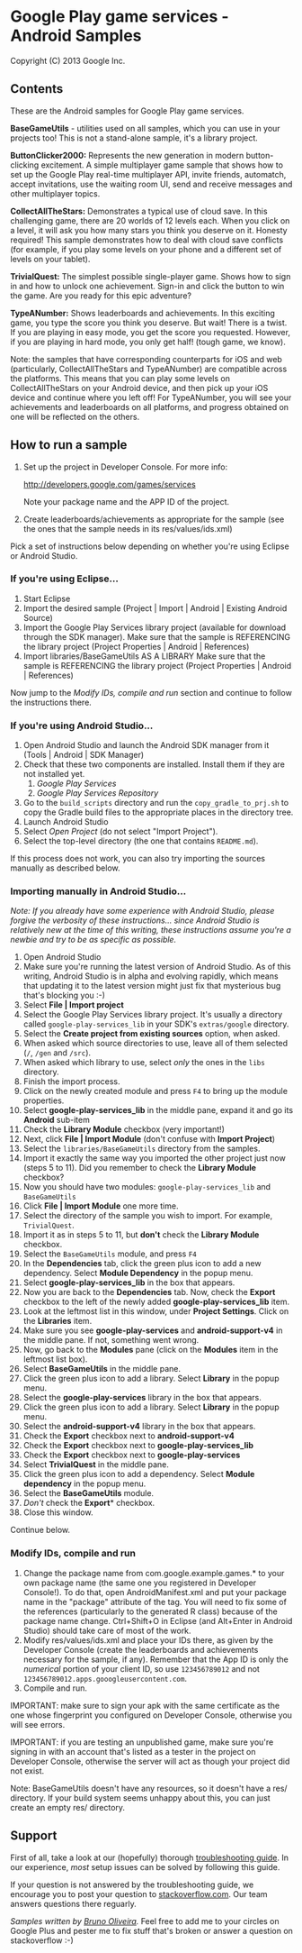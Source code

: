 Google Play game services - Android Samples
===========================================
Copyright (C) 2013 Google Inc.

<h2>Contents</h2>

These are the Android samples for Google Play game services.

<b>BaseGameUtils</b> - utilities used on all samples, which you can use in your projects too! This is not a stand-alone sample, it's a library project.

<b>ButtonClicker2000:</b> Represents the new generation in modern button-clicking excitement. A simple multiplayer game sample that shows how to set up the Google Play real-time multiplayer API, invite friends, automatch, accept invitations, use the waiting room UI, send and receive messages and other multiplayer topics.

<b>CollectAllTheStars:</b> Demonstrates a typical use of cloud save. In this challenging game, there are 20 worlds of 12 levels each. When you click on a level, it will ask you how many stars you think you deserve on it. Honesty required! This sample demonstrates how to deal with cloud save conflicts (for example, if you play some levels on your phone and a different set of levels on your tablet).

<b>TrivialQuest:</b> The simplest possible single-player game. Shows how to sign in and how to unlock one achievement. Sign-in and click the button to win the game. Are you ready for this epic adventure?

<b>TypeANumber:</b> Shows leaderboards and achievements. In this exciting game, you type the score you think you deserve. But wait! There is a twist. If you are playing in easy mode, you get the score you requested. However, if you are playing in hard mode, you only get half! (tough game, we know).

Note: the samples that have corresponding counterparts for iOS and web (particularly, CollectAllTheStars and TypeANumber) are compatible across the platforms. This means that you can play some levels on CollectAllTheStars on your Android device, and then pick up your iOS device and continue where you left off! For TypeANumber, you will see your achievements and leaderboards on all platforms, and progress obtained on one will be reflected on the others.

<h2>How to run a sample</h2>

1. Set up the project in Developer Console. For more info:

      http://developers.google.com/games/services
 
   Note your package name and the APP ID of the project.

1. Create leaderboards/achievements as appropriate for the sample
   (see the ones that the sample needs in its res/values/ids.xml)

Pick a set of instructions below depending on whether you're using Eclipse or Android Studio.

<h3>If you're using Eclipse...</h3>

1. Start Eclipse
1. Import the desired sample (Project | Import | Android | Existing Android Source)
1. Import the Google Play Services library project (available for download through the SDK manager).
   Make sure that the sample is REFERENCING the library project (Project Properties | Android | References)
1. Import libraries/BaseGameUtils AS A LIBRARY
   Make sure that the sample is REFERENCING the library project (Project Properties | Android | References)

Now jump to the *Modify IDs, compile and run* section and continue to follow the instructions there.

<h3>If you're using Android Studio...</h3>

1. Open Android Studio and launch the Android SDK manager from it (Tools | Android | SDK Manager)
1. Check that these two components are installed. Install them if they are not installed yet.
   1. *Google Play Services*
   1. *Google Play Services Repository*
1. Go to the `build_scripts` directory and run the `copy_gradle_to_prj.sh` to copy the Gradle build files to the appropriate places in the directory tree.
1. Launch Android Studio
1. Select *Open Project* (do not select "Import Project").
1. Select the top-level directory (the one that contains `README.md`).

If this process does not work, you can also try importing the sources manually as described below.

<h3>Importing manually in Android Studio...</h3>

*Note: If you already have some experience with Android Studio, please forgive the verbosity of these instructions... since Android Studio is relatively new at the time of this writing, these instructions assume you're a newbie and try to be as specific as possible.*

1. Open Android Studio
1. Make sure you're running the latest version of Android Studio. As of this writing, Android Studio is in alpha and evolving rapidly, which means that updating it to the latest version might just fix that mysterious bug that's blocking you :-)
1. Select **File | Import project**
1. Select the Google Play Services library project. It's usually a directory called `google-play-services_lib` in your SDK's `extras/google` directory.
1. Select the **Create project from existing sources** option, when asked.
1. When asked which source directories to use, leave all of them selected (`/`, `/gen` and `/src`).
1. When asked which library to use, select *only* the ones in the `libs` directory.
1. Finish the import process.
1. Click on the newly created module and press `F4` to bring up the module properties.
1. Select **google-play-services_lib** in the middle pane, expand it and go its **Android** sub-item
1. Check the **Library Module** checkbox (very important!)
1. Next, click **File | Import Module** (don't confuse with **Import Project**)
1. Select the `libraries/BaseGameUtils` directory from the samples.
1. Import it exactly the same way you imported the other project just now (steps 5 to 11). Did you remember to check the **Library Module** checkbox?
1. Now you should have two modules: `google-play-services_lib` and `BaseGameUtils`
1. Click **File | Import Module** one more time.
1. Select the directory of the sample you wish to import. For example, `TrivialQuest`.
1. Import it as in steps 5 to 11, but **don't** check the **Library Module** checkbox.
1. Select the `BaseGameUtils` module, and press `F4`
1. In the **Dependencies** tab, click the green plus icon to add a new dependency. Select **Module Dependency** in the popup menu.
1. Select **google-play-services_lib** in the box that appears.
1. Now you are back to the **Dependencies** tab. Now, check the **Export** checkbox to the left of the newly added **google-play-services_lib** item.
1. Look at the leftmost list in this window, under **Project Settings**. Click on the **Libraries** item.
1. Make sure you see **google-play-services** and **android-support-v4** in the middle pane. If not, something went wrong.
1. Now, go back to the **Modules** pane (click on the **Modules** item in the leftmost list box).
1. Select **BaseGameUtils** in the middle pane.
1. Click the green plus icon to add a library. Select **Library** in the popup menu.
1. Select the **google-play-services** library in the box that appears.
1. Click the green plus icon to add a library. Select **Library** in the popup menu.
1. Select the **android-support-v4** library in the box that appears.
1. Check the **Export** checkbox next to **android-support-v4**
1. Check the **Export** checkbox next to **google-play-services_lib**
1. Check the **Export** checkbox next to **google-play-services**
1. Select **TrivialQuest** in the middle pane.
1. Click the green plus icon to add a dependency. Select **Module dependency** in the popup menu.
1. Select the **BaseGameUtils** module.
1. *Don't* check the **Export*** checkbox.
1. Close this window.

Continue below.

<h3>Modify IDs, compile and run</h3>

1. Change the package name from com.google.example.games.* to your own package name
   (the same one you registered in Developer Console!). To do that, open AndroidManifest.xml and put
   your package name in the "package" attribute of the <manifest> tag. You will need to
   fix some of the references (particularly to the generated R class) because of the package name
   change. Ctrl+Shift+O in Eclipse (and Alt+Enter in Android Studio) should take care of most of the work.
1. Modify res/values/ids.xml and place your IDs there, as given by the
   Developer Console (create the leaderboards and achievements necessary for
   the sample, if any). Remember that the App ID is only the *numerical* portion
   of your client ID, so use `123456789012` and not `123456789012.apps.gooogleusercontent.com`.
1. Compile and run.

IMPORTANT: make sure to sign your apk with the same certificate
as the one whose fingerprint you configured on Developer Console, otherwise
you will see errors.

IMPORTANT: if you are testing an unpublished game, make sure you're signing in with 
an account that's listed as a tester in the project on Developer Console,
otherwise the server will act as though your project did not exist.

Note: BaseGameUtils doesn't have any resources, so it doesn't have a res/ directory. If your build system seems unhappy about this, you can just create an empty res/ directory.

<h2>Support</h2>

First of all, take a look at our (hopefully) thorough [troubleshooting guide](https://developers.google.com/games/services/android/troubleshooting). In our experience, *most* setup issues can be solved by following this guide.

If your question is not answered by the troubleshooting guide, we encourage you to post your question to [stackoverflow.com](stackoverflow.com). Our team answers questions there reguarly.

*Samples written by [Bruno Oliveira](http://plus.google.com/+BrunoOliveira).* Feel free to add me to your circles on Google Plus and pester me to fix stuff that's broken or answer a question on stackoverflow :-)
